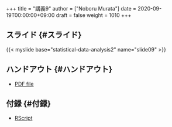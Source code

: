 +++
title = "講義9"
author = ["Noboru Murata"]
date = 2020-09-19T00:00:00+09:00
draft = false
weight = 1010
+++

## スライド {#スライド}

{{< myslide base="statistical-data-analysis2" name="slide09" >}}


## ハンドアウト {#ハンドアウト}

-   [PDF file](https://noboru-murata.github.io/statistical-data-analysis2/pdfs/slide09.pdf)


## 付録 {#付録}

-   [RScript](https://noboru-murata.github.io/statistical-data-analysis2/code/slide09.R)